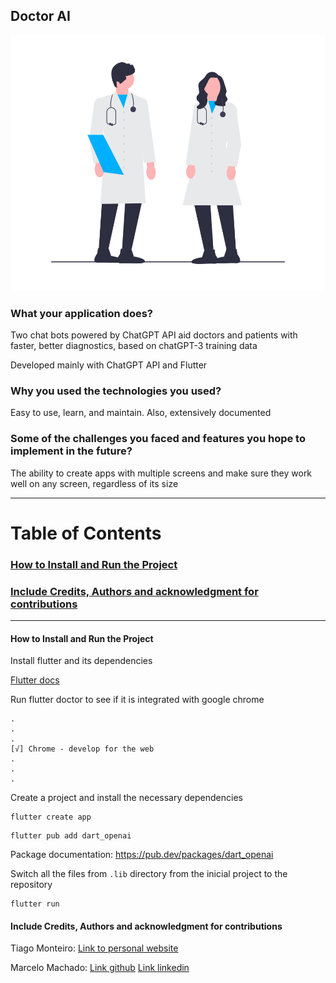 ## Doctor AI

![doctor](https://github.com/tiagomonteiro0715/doctorAI/blob/main/doctor.png)

### What your application does?

Two chat bots powered by ChatGPT API aid doctors and patients with faster, better diagnostics, based on chatGPT-3 training data

Developed mainly with ChatGPT API and Flutter
 
### Why you used the technologies you used?

Easy to use, learn, and maintain. Also, extensively documented
    
### Some of the challenges you faced and features you hope to implement in the future?

The ability to create apps with multiple screens and make sure they work well on any screen, regardless of its size


-----



# Table of Contents

### [ How to Install and Run the Project ](#How_to_install)

### [ Include Credits, Authors and acknowledgment for contributions ](#credits)



-----



<a name="How_to_install">

#### How to Install and Run the Project

Install flutter and its dependencies

[Flutter docs](https://docs.flutter.dev/)


Run flutter doctor to see if it is integrated with google chrome

```
.
.
.
[√] Chrome - develop for the web 
.
.
.
```

Create a project and install the necessary dependencies
```
flutter create app
```

```
flutter pub add dart_openai
```

Package documentation: https://pub.dev/packages/dart_openai

Switch all the files from `.lib` directory from the inicial project to the repository
```
flutter run
```

<a name="credits">

#### Include Credits, Authors and acknowledgment for contributions

Tiago Monteiro:
  [Link to personal website](https://tiagomonteiro0715.github.io/)

Marcelo Machado:
  [Link github](https://github.com/DevMarshall4)
  [Link linkedin](https://www.linkedin.com/in/mj-machado55/)
</a>

